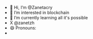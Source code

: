 - 👋 Hi, I’m @Zanetacry
- 👀 I’m interested in blockchain
- 🌱 I’m currently learning all it's possible
- X @zanetzh
- 😄 Pronouns: 
- 

<!---
Zanetacry/Zanetacry is a ✨ special ✨ repository because its `README.md` (this file) appears on your GitHub profile.
You can click the Preview link to take a look at your changes.
--->
